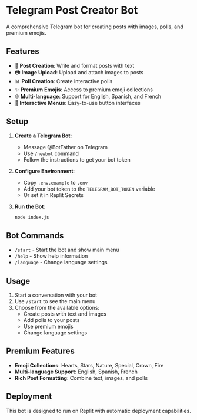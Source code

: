 
# Telegram Post Creator Bot

A comprehensive Telegram bot for creating posts with images, polls, and premium emojis.

## Features

- 📝 **Post Creation**: Write and format posts with text
- 📷 **Image Upload**: Upload and attach images to posts
- 📊 **Poll Creation**: Create interactive polls
- ✨ **Premium Emojis**: Access to premium emoji collections
- 🌐 **Multi-language**: Support for English, Spanish, and French
- 🎯 **Interactive Menus**: Easy-to-use button interfaces

## Setup

1. **Create a Telegram Bot**:
   - Message @BotFather on Telegram
   - Use `/newbot` command
   - Follow the instructions to get your bot token

2. **Configure Environment**:
   - Copy `.env.example` to `.env`
   - Add your bot token to the `TELEGRAM_BOT_TOKEN` variable
   - Or set it in Replit Secrets

3. **Run the Bot**:
   ```bash
   node index.js
   ```

## Bot Commands

- `/start` - Start the bot and show main menu
- `/help` - Show help information
- `/language` - Change language settings

## Usage

1. Start a conversation with your bot
2. Use `/start` to see the main menu
3. Choose from the available options:
   - Create posts with text and images
   - Add polls to your posts
   - Use premium emojis
   - Change language settings

## Premium Features

- **Emoji Collections**: Hearts, Stars, Nature, Special, Crown, Fire
- **Multi-language Support**: English, Spanish, French
- **Rich Post Formatting**: Combine text, images, and polls

## Deployment

This bot is designed to run on Replit with automatic deployment capabilities.

